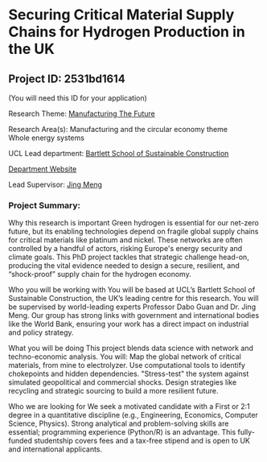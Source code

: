 # Securing Critical Material Supply Chains for Hydrogen Production in the UK

## Project ID: **2531bd1614**
(You will need this ID for your application)

Research Theme: [Manufacturing The Future](../themes/manufacturing-the-future.md)

Research Area(s):
Manufacturing and the circular economy theme<br />Whole energy systems

UCL Lead department: [Bartlett School of Sustainable Construction](../departments/bartlett-school-of-sustainable-construction.md)

[Department Website](https://www.ucl.ac.uk/bartlett/construction)

Lead Supervisor: [Jing Meng](https://profiles.ucl.ac.uk/70781)

### Project Summary:

Why this research is important
Green hydrogen is essential for our net-zero future, but its enabling technologies depend on fragile global supply chains for critical materials like platinum and nickel. These networks are often controlled by a handful of actors, risking Europe's energy security and climate goals. This PhD project tackles that strategic challenge head-on, producing the vital evidence needed to design a secure, resilient, and “shock-proof” supply chain for the hydrogen economy.

Who you will be working with
You will be based at UCL’s Bartlett School of Sustainable Construction, the UK’s leading centre for this research. You will be supervised by world-leading experts Professor Dabo Guan and Dr. Jing Meng. Our group has strong links with government and international bodies like the World Bank, ensuring your work has a direct impact on industrial and policy strategy.

What you will be doing
This project blends data science with network and techno-economic analysis. You will:
Map the global network of critical materials, from mine to electrolyzer.
Use computational tools to identify chokepoints and hidden dependencies.
"Stress-test" the system against simulated geopolitical and commercial shocks.
Design strategies like recycling and strategic sourcing to build a more resilient future.

Who we are looking for
We seek a motivated candidate with a First or 2:1 degree in a quantitative discipline (e.g., Engineering, Economics, Computer Science, Physics). Strong analytical and problem-solving skills are essential; programming experience (Python/R) is an advantage.
This fully-funded studentship covers fees and a tax-free stipend and is open to UK and international applicants.
